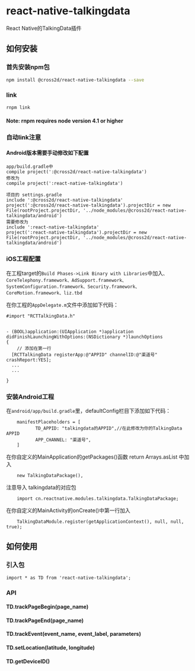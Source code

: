 # react-native-talkingdata
React Native的TalkingData插件
## 如何安装

### 首先安装npm包

```bash
npm install @cross2d/react-native-talkingdata --save
```

### link
```bash
rnpm link
```

#### Note: rnpm requires node version 4.1 or higher


### 自动link注意
#### Android版本需要手动修改如下配置
```
app/build.gradle中 
compile project(':@cross2d/react-native-talkingdata')
修改为
compile project(':react-native-talkingdata')

项目的 settings.gradle
include ':@cross2d/react-native-talkingdata'
project(':@cross2d/react-native-talkingdata').projectDir = new File(rootProject.projectDir, '../node_modules/@cross2d/react-native-talkingdata/android')
需要修改为  
include ':react-native-talkingdata'
project(':react-native-talkingdata').projectDir = new File(rootProject.projectDir, '../node_modules/@cross2d/react-native-talkingdata/android')
```


### iOS工程配置

在工程target的`Build Phases->Link Binary with Libraries`中加入`、CoreTelephony.framework、AdSupport.framework、SystemConfiguration.framework、Security.framework、CoreMotion.framework、liz.tbd`


在你工程的`AppDelegate.m`文件中添加如下代码：

```
#import "RCTTalkingData.h"


- (BOOL)application:(UIApplication *)application didFinishLaunchingWithOptions:(NSDictionary *)launchOptions
{
	// 添加在第一行
  [RCTTalkingData registerApp:@"APPID" channelID:@"渠道号" crashReport:YES];
  ...
  ...

}

```

### 安装Android工程

在`android/app/build.gradle`里，defaultConfig栏目下添加如下代码：

```
	manifestPlaceholders = [
           TD_APPID: "talkingdata的APPID",//在此修改为你的TalkingData APPID
           APP_CHANNEL: "渠道号",
   	]
```

在你自定义的MainApplication的getPackages()函数 return Arrays.<ReactPackage>asList 中加入

```
	new TalkingDataPackage(),
```

注意导入 talkingdata的对应包

```
	import cn.reactnative.modules.talkingdata.TalkingDataPackage;
```

在你自定义的MainActivity的onCreate()中第一行加入

```
	TalkingDataModule.register(getApplicationContext(), null, null, true);
```





## 如何使用

### 引入包

```
import * as TD from 'react-native-talkingdata';
```

### API

#### TD.trackPageBegin(page_name)
#### TD.trackPageEnd(page_name)
#### TD.trackEvent(event_name, event_label, parameters)
#### TD.setLocation(latitude, longitude)
#### TD.getDeviceID()
